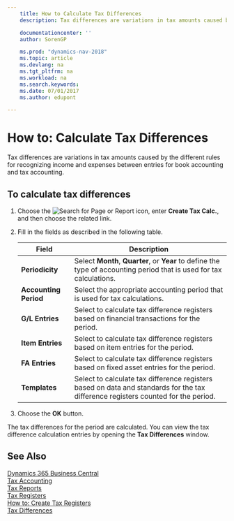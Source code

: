 ```yaml
---
    title: How to Calculate Tax Differences
    description: Tax differences are variations in tax amounts caused by the different rules for recognizing income and expenses between entries for book accounting and tax accounting.

    documentationcenter: ''
    author: SorenGP

    ms.prod: "dynamics-nav-2018"
    ms.topic: article
    ms.devlang: na
    ms.tgt_pltfrm: na
    ms.workload: na
    ms.search.keywords:
    ms.date: 07/01/2017
    ms.author: edupont

---
```

# How to: Calculate Tax Differences
Tax differences are variations in tax amounts caused by the different rules for recognizing income and expenses between entries for book accounting and tax accounting.  

## To calculate tax differences  

1.  Choose the ![Search for Page or Report](../../media/ui-search/search_small.png "Search for Page or Report icon") icon, enter **Create Tax Calc.**, and then choose the related link.  
2.  Fill in the fields as described in the following table.  

    |Field|Description|  
    |---------------------------------|---------------------------------------|  
    |**Periodicity**|Select **Month**, **Quarter**, or **Year** to define the type of accounting period that is used for tax calculations.|  
    |**Accounting Period**|Select the appropriate accounting period that is used for tax calculations.|  
    |**G/L Entries**|Select to calculate tax difference registers based on financial transactions for the period.|  
    |**Item Entries**|Select to calculate tax difference registers based on item entries for the period.|  
    |**FA Entries**|Select to calculate tax difference registers based on fixed asset entries for the period.|  
    |**Templates**|Select to calculate tax difference registers based on data and standards for the tax difference registers counted for the period.|  

3.  Choose the **OK** button.  

The tax differences for the period are calculated. You can view the tax difference calculation entries by opening the **Tax Differences** window.  

## See Also
[Dynamics 365 Business Central](https://docs.microsoft.com/dynamics365/business-central/)  
[Tax Accounting](tax-accounting.md)   
 [Tax Reports](assetId:///e42ca8e7-1cee-4fb8-9f71-e596f29cabc3)   
 [Tax Registers](tax-registers.md)   
 [How to: Create Tax Registers](how-to-create-tax-registers.md)   
 [Tax Differences](tax-differences.md)
